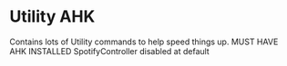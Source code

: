 # Utility AHK
 
Contains lots of Utility commands to help speed things up. 
MUST HAVE AHK INSTALLED
SpotifyController disabled at default
